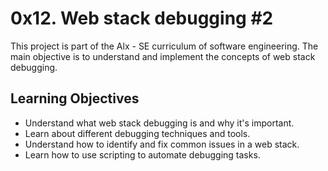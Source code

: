 # 0x12. Web stack debugging #2

This project is part of the Alx - SE curriculum of software engineering. The main objective is to understand and implement the concepts of web stack debugging.

## Learning Objectives

- Understand what web stack debugging is and why it's important.
- Learn about different debugging techniques and tools.
- Understand how to identify and fix common issues in a web stack.
- Learn how to use scripting to automate debugging tasks.

